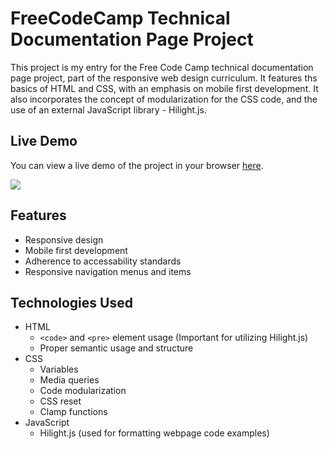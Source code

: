 # FreeCodeCamp Technical Documentation Page Project

This project is my entry for the Free Code Camp technical documentation page project, part of the responsive web design curriculum. It features ths basics of HTML and CSS, with an emphasis on mobile first development. It also incorporates the concept of modularization for the CSS code, and the use of an external JavaScript library - Hilight.js.

## Live Demo

You can view a live demo of the project in your browser [here](https://devloggith.github.io/fcc-technical-documentation-page/).

![](media/Demo-GIF.GIF)

## Features

-   Responsive design
-   Mobile first development
-   Adherence to accessability standards
-   Responsive navigation menus and items

## Technologies Used

-   HTML
    -   `<code>` and `<pre>` element usage (Important for utilizing Hilight.js)
    -   Proper semantic usage and structure
-   CSS
    -   Variables
    -   Media queries
    -   Code modularization
    -   CSS reset
    -   Clamp functions
-   JavaScript
    -   Hilight.js (used for formatting webpage code examples)

